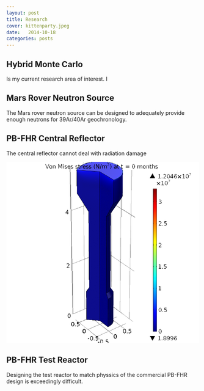 ```yaml
---
layout: post
title: Research 
cover: kittenparty.jpeg
date:   2014-10-18
categories: posts
---
```


## Hybrid Monte Carlo

Is my current research area of interest. I 

## Mars Rover Neutron Source

The Mars rover neutron source can be designed to adequately provide enough neutrons for 39Ar/40Ar geochronology. 

## PB-FHR Central Reflector

The central reflector cannot deal with radiation damage

![Central Reflector](/images/StressMises.gif)

## PB-FHR Test Reactor

Designing the test reactor to match physsics of the commercial PB-FHR design is exceedingly difficult. 

